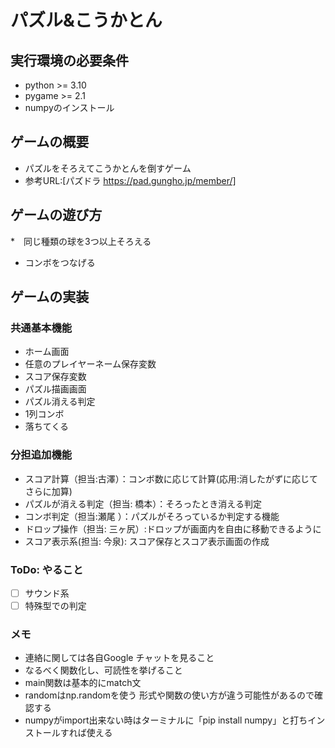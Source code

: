 # パズル&こうかとん

## 実行環境の必要条件
* python >= 3.10
* pygame >= 2.1
* numpyのインストール

## ゲームの概要
* パズルをそろえてこうかとんを倒すゲーム
* 参考URL:[パズドラ https://pad.gungho.jp/member/]

## ゲームの遊び方
*　同じ種類の球を3つ以上そろえる
* コンボをつなげる
## ゲームの実装
### 共通基本機能
* ホーム画面
* 任意のプレイヤーネーム保存変数
* スコア保存変数
* パズル描画画面
* パズル消える判定
* 1列コンボ
* 落ちてくる

### 分担追加機能
* スコア計算（担当:古澤）：コンボ数に応じて計算(応用:消したがずに応じてさらに加算)
* パズルが消える判定（担当: 橋本）：そろったとき消える判定
* コンボ判定（担当:瀬尾 ）：パズルがそろっているか判定する機能
* ドロップ操作（担当: 三ヶ尻）:ドロップが画面内を自由に移動できるように
* スコア表示系(担当: 今泉): スコア保存とスコア表示画面の作成

### ToDo: やること
- [ ] サウンド系
- [ ] 特殊型での判定

### メモ
* 連絡に関しては各自Google チャットを見ること
* なるべく関数化し、可読性を挙げること
* main関数は基本的にmatch文
* randomはnp.randomを使う 形式や関数の使い方が違う可能性があるので確認する
* numpyがimport出来ない時はターミナルに「pip install numpy」と打ちインストールすれば使える